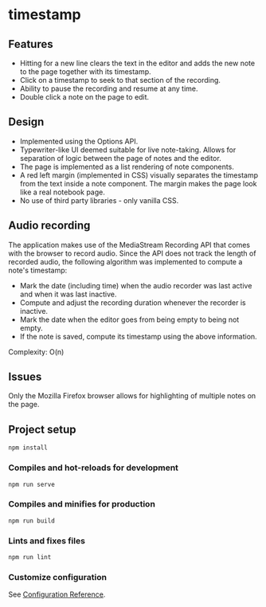 # timestamp

## Features
- Hitting <Return> for a new line clears the text in the editor and adds the new note to the page together with its timestamp.
- Click on a timestamp to seek to that section of the recording.
- Ability to pause the recording and resume at any time.
- Double click a note on the page to edit.
  
## Design
  - Implemented using the Options API.
  - Typewriter-like UI deemed suitable for live note-taking. Allows for separation of logic between the page of notes and the editor.
  - The page is implemented as a list rendering of note components.
  - A red left margin (implemented in CSS) visually separates the timestamp from the text inside a note component. The margin makes the page look like a real notebook page.
  - No use of third party libraries - only vanilla CSS.
  
## Audio recording
The application makes use of the MediaStream Recording API that comes with the browser to record audio. Since the API does not track the length of recorded audio, the following algorithm was implemented to compute a note's timestamp:
  - Mark the date (including time) when the audio recorder was last active and when it was last inactive.
  - Compute and adjust the recording duration whenever the recorder is inactive.
  - Mark the date when the editor goes from being empty to being not empty.
  - If the note is saved, compute its timestamp using the above information.
  
 Complexity: O(n)
  
## Issues
  Only the Mozilla Firefox browser allows for highlighting of multiple notes on the page.
  
## Project setup
```
npm install
```

### Compiles and hot-reloads for development
```
npm run serve
```

### Compiles and minifies for production
```
npm run build
```

### Lints and fixes files
```
npm run lint
```

### Customize configuration
See [Configuration Reference](https://cli.vuejs.org/config/).


